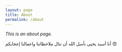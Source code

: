 ```yaml
---
layout: page
title: About
permalink: /about
---
```


*This is an about page.*
  
  أنا أسيد يحيى نأسل الله أن تنال ملاحظاتنا واعمالنا إعجابكم 😍
